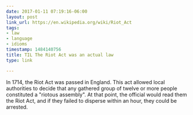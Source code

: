```yaml
---
date: 2017-01-11 07:19:16-06:00
layout: post
link_url: https://en.wikipedia.org/wiki/Riot_Act
tags:
- law
- language
- idioms
timestamp: 1484140756
title: TIL The Riot Act was an actual law
type: link

---
```

In 1714, the Riot Act was passed in England. This act allowed local authorities to decide that any gathered group of twelve or more people constituted a "riotous assembly". At that point, the official would read them the Riot Act, and if they failed to disperse within an hour, they could be arrested.